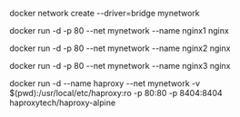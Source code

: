 docker network create --driver=bridge mynetwork

docker run -d -p 80 --net mynetwork --name nginx1 nginx

docker run -d -p 80 --net mynetwork --name nginx2 nginx

docker run -d -p 80 --net mynetwork --name nginx3 nginx

docker run -d --name haproxy --net mynetwork -v $(pwd):/usr/local/etc/haproxy:ro -p 80:80 -p 8404:8404  haproxytech/haproxy-alpine
